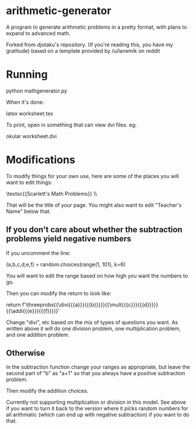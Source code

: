 # arithmetic-generator
A program to generate arithmetic problems in a pretty format, with plans to expand to advanced math.

Forked from djotaku's repository. (If you're reading this, you have my gratitude)
based on a template provided by /u/lanemik on reddit

# Running

python mathgenerator.py

When it's done:

latex worksheet.tex

To print, open in something that can view dvi files. eg:

okular worksheet.dvi

# Modifications

To modify things for your own use, here are some of the places you will want to edit things:

\\textsc{{Scarlett's Math Problems}} \\\\  

That will be the title of your page. You might also want to edit "Teacher's Name" below that.

## If you don't care about whether the subtraction problems yield negative numbers

If you uncomment the line: 

 (a,b,c,d,e,f) = random.choices(range(1, 101), k=6)
 
 You will want to edit the range based on how high you want the numbers to go.
 
 Then you can modify the return to look like:
 
return f'\\threeprobs{{\\divi{{{a}}}{{{b}}}}}{{\\mult{{{c}}}{{{d}}}}}{{\\addi{{{e}}}{{{f}}}}}'

Change "divi", etc based on the mix of types of questions you want. As written above it will do one division problem, one multiplication problem, and one addition problem.

## Otherwise

In the subtraction function change your ranges as appropriate, but leave the second part of "b" as "a+1" so that you always have a positive subtraction problem.

Then modify the addition choices.

Currently not supporting multiplication or division in this model. See above if you want to turn it back to the version where it picks random numbers for all arithmatic (which can end up with negative subtraction) if you want to do that.
